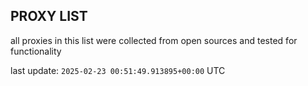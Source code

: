 ## PROXY LIST

all proxies in this list were collected from open sources and tested for functionality

last update: `2025-02-23 00:51:49.913895+00:00` UTC
